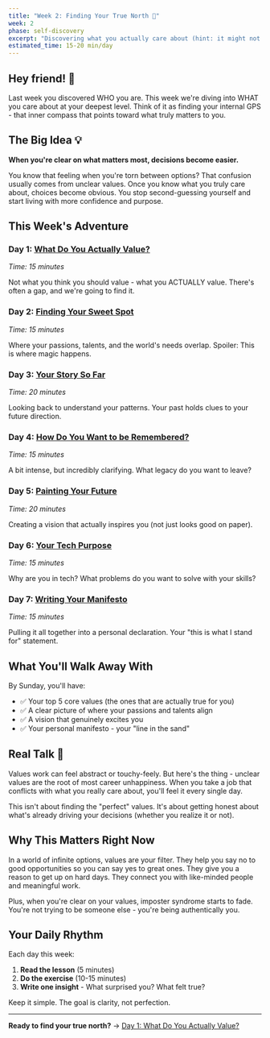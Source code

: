 ```yaml
---
title: "Week 2: Finding Your True North 🧭"
week: 2
phase: self-discovery
excerpt: "Discovering what you actually care about (hint: it might not be what you think)"
estimated_time: 15-20 min/day
---
```


## Hey friend! 👋

Last week you discovered WHO you are. This week we're diving into WHAT you care about at your deepest level. Think of it as finding your internal GPS - that inner compass that points toward what truly matters to you.

## The Big Idea 💡

**When you're clear on what matters most, decisions become easier.**

You know that feeling when you're torn between options? That confusion usually comes from unclear values. Once you know what you truly care about, choices become obvious. You stop second-guessing yourself and start living with more confidence and purpose.

## This Week's Adventure

### Day 1: [What Do You Actually Value?](./01-values-discovery)

_Time: 15 minutes_

Not what you think you should value - what you ACTUALLY value. There's often a gap, and we're going to find it.

### Day 2: [Finding Your Sweet Spot](./02-ikigai-mapping)

_Time: 15 minutes_

Where your passions, talents, and the world's needs overlap. Spoiler: This is where magic happens.

### Day 3: [Your Story So Far](./03-life-timeline)

_Time: 20 minutes_

Looking back to understand your patterns. Your past holds clues to your future direction.

### Day 4: [How Do You Want to be Remembered?](./04-future-eulogy)

_Time: 15 minutes_

A bit intense, but incredibly clarifying. What legacy do you want to leave?

### Day 5: [Painting Your Future](./05-vision-creation)

_Time: 20 minutes_

Creating a vision that actually inspires you (not just looks good on paper).

### Day 6: [Your Tech Purpose](./06-technical-calling)

_Time: 15 minutes_

Why are you in tech? What problems do you want to solve with your skills?

### Day 7: [Writing Your Manifesto](./07-personal-manifesto)

_Time: 15 minutes_

Pulling it all together into a personal declaration. Your "this is what I stand for" statement.

## What You'll Walk Away With

By Sunday, you'll have:

- ✅ Your top 5 core values (the ones that are actually true for you)
- ✅ A clear picture of where your passions and talents align
- ✅ A vision that genuinely excites you
- ✅ Your personal manifesto - your "line in the sand"

## Real Talk 💬

Values work can feel abstract or touchy-feely. But here's the thing - unclear values are the root of most career unhappiness. When you take a job that conflicts with what you really care about, you'll feel it every single day.

This isn't about finding the "perfect" values. It's about getting honest about what's already driving your decisions (whether you realize it or not).

## Why This Matters Right Now

In a world of infinite options, values are your filter. They help you say no to good opportunities so you can say yes to great ones. They give you a reason to get up on hard days. They connect you with like-minded people and meaningful work.

Plus, when you're clear on your values, imposter syndrome starts to fade. You're not trying to be someone else - you're being authentically you.

## Your Daily Rhythm

Each day this week:

1. **Read the lesson** (5 minutes)
2. **Do the exercise** (10-15 minutes)
3. **Write one insight** - What surprised you? What felt true?

Keep it simple. The goal is clarity, not perfection.

---

**Ready to find your true north?** → [Day 1: What Do You Actually Value?](./01-values-discovery)
